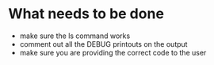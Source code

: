 # What needs to be done
- make sure the ls command works
- comment out all the DEBUG printouts on the output
- make sure you are providing the correct code to the user
